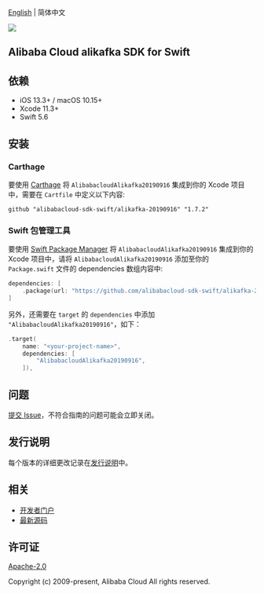 [English](README.md) | 简体中文

![](https://aliyunsdk-pages.alicdn.com/icons/AlibabaCloud.svg)

## Alibaba Cloud alikafka SDK for Swift

## 依赖

- iOS 13.3+ / macOS 10.15+
- Xcode 11.3+
- Swift 5.6

## 安装

### Carthage

要使用 [Carthage](https://github.com/Carthage/Carthage) 将 `AlibabacloudAlikafka20190916` 集成到你的 Xcode 项目中，需要在 `Cartfile` 中定义以下内容:

```ogdl
github "alibabacloud-sdk-swift/alikafka-20190916" "1.7.2"
```

### Swift 包管理工具

要使用 [Swift Package Manager](https://swift.org/package-manager/) 将 `AlibabacloudAlikafka20190916` 集成到你的 Xcode 项目中，请将 `AlibabacloudAlikafka20190916` 添加至你的 `Package.swift` 文件的 dependencies 数组内容中:

```swift
dependencies: [
    .package(url: "https://github.com/alibabacloud-sdk-swift/alikafka-20190916.git", from: "1.7.2")
]
```

另外，还需要在 `target` 的 `dependencies` 中添加 `"AlibabacloudAlikafka20190916"`，如下：

```swift
.target(
    name: "<your-project-name>",
    dependencies: [
        "AlibabacloudAlikafka20190916",
    ]),
```

## 问题

[提交 Issue](https://github.com/alibabacloud-sdk-swift/alikafka-20190916/issues/new)，不符合指南的问题可能会立即关闭。

## 发行说明

每个版本的详细更改记录在[发行说明](./ChangeLog.txt)中。

## 相关

* [开发者门户](https://next.api.aliyun.com/home)
* [最新源码](https://github.com/alibabacloud-sdk-swift/alikafka-20190916)

## 许可证

[Apache-2.0](http://www.apache.org/licenses/LICENSE-2.0)

Copyright (c) 2009-present, Alibaba Cloud All rights reserved.
